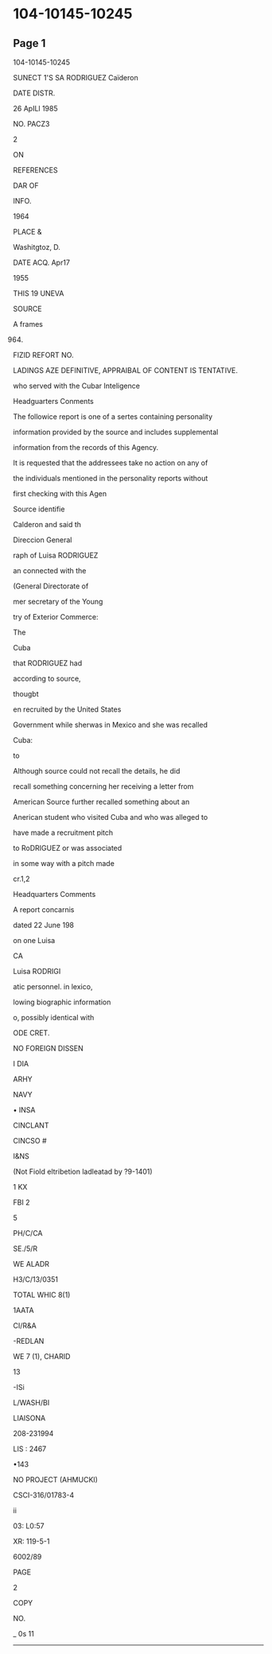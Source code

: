 # 104-10145-10245

## Page 1

104-10145-10245

SUNECT 1'S SA RODRIGUEZ Caïderon

DATE DISTR.

26 ApILl 1985

NO. PACZ3

2

ON

REFERENCES

DAR OF

INFO.

1964

PLACE &

Washitgtoz, D.

DATE ACQ. Apr17

1955

THIS 19 UNEVA

SOURCE

A frames

964.

FIZID REFORT NO.

LADINGS AZE DEFINITIVE, APPRAIBAL OF CONTENT IS TENTATIVE.

who served with the Cubar Inteligence

Headguarters Conments

The followice report is one of a sertes containing personality

information provided by the source and includes supplemental

information from the records of this Agency.

It is requested that the addressees take no action on any of

the individuals mentioned in the personality reports without

first checking with this Agen

Source identifie

Calderon and said th

Direccion General

raph of Luisa RODRIGUEZ

an connected with the

(General Directorate of

mer secretary of the Young

try of Exterior Commerce:

The

Cuba

that RODRIGUEZ had

according to source,

thougbt

en recruited by the United States

Government while sherwas in Mexico and she was recalled

Cuba:

to

Although source could not recall the details, he did

recall something concerning her receiving a letter from

American Source further recalled something about an

Anerican student who visited Cuba and who was alleged to

have made a recruitment pitch

to RoDRIGUEZ or was associated

in some way with a pitch made

cr.1,2

Headquarters Comments

A report concarnis

dated 22 June 198

on one Luisa

CA

Luisa RODRIGI

atic personnel. in lexico,

lowing biographic information

o, possibly identical with

ODE CRET.

NO FOREIGN DISSEN

I DIA

ARHY

NAVY

• INSA

CINCLANT

CINCSO #

I&NS

(Not Fiold eltribetion ladleatad by ?9-1401)

1 KX

FBI 2

5

PH/C/CA

SE./5/R

WE ALADR

H3/C/13/0351

TOTAL WHIC 8(1)

1AATA

CI/R&A

-REDLAN

WE 7 (1), CHARID

13

-ISi

L/WASH/BI

LIAISONA

208-231994

LIS : 2467

•143

NO PROJECT (AHMUCKI)

CSCI-316/01783-4

ii

03: L0:57

XR: 119-5-1

6002/89

PAGE

2

COPY

NO.

_ 0s 11

---

